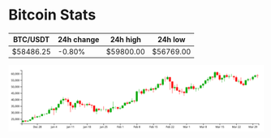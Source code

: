 # Bitcoin Stats

BTC/USDT|24h change|24h high|24h low|
|---|---|---|---|
|$58486.25|-0.80%|$59800.00|$56769.00|

<img src="./chart.svg">
